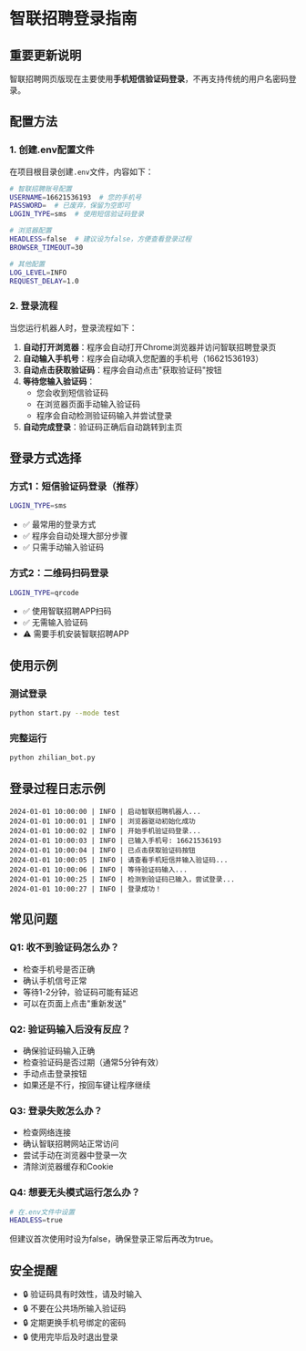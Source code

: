 # 智联招聘登录指南

## 重要更新说明

智联招聘网页版现在主要使用**手机短信验证码登录**，不再支持传统的用户名密码登录。

## 配置方法

### 1. 创建.env配置文件

在项目根目录创建`.env`文件，内容如下：

```bash
# 智联招聘账号配置
USERNAME=16621536193  # 您的手机号
PASSWORD=  # 已废弃，保留为空即可
LOGIN_TYPE=sms  # 使用短信验证码登录

# 浏览器配置
HEADLESS=false  # 建议设为false，方便查看登录过程
BROWSER_TIMEOUT=30

# 其他配置
LOG_LEVEL=INFO
REQUEST_DELAY=1.0
```

### 2. 登录流程

当您运行机器人时，登录流程如下：

1. **自动打开浏览器**：程序会自动打开Chrome浏览器并访问智联招聘登录页
2. **自动输入手机号**：程序会自动填入您配置的手机号（16621536193）
3. **自动点击获取验证码**：程序会自动点击"获取验证码"按钮
4. **等待您输入验证码**：
   - 您会收到短信验证码
   - 在浏览器页面手动输入验证码
   - 程序会自动检测验证码输入并尝试登录
5. **自动完成登录**：验证码正确后自动跳转到主页

## 登录方式选择

### 方式1：短信验证码登录（推荐）
```bash
LOGIN_TYPE=sms
```
- ✅ 最常用的登录方式
- ✅ 程序会自动处理大部分步骤
- ✅ 只需手动输入验证码

### 方式2：二维码扫码登录
```bash
LOGIN_TYPE=qrcode
```
- ✅ 使用智联招聘APP扫码
- ✅ 无需输入验证码
- ⚠️ 需要手机安装智联招聘APP

## 使用示例

### 测试登录
```bash
python start.py --mode test
```

### 完整运行
```bash
python zhilian_bot.py
```

## 登录过程日志示例

```
2024-01-01 10:00:00 | INFO | 启动智联招聘机器人...
2024-01-01 10:00:01 | INFO | 浏览器驱动初始化成功
2024-01-01 10:00:02 | INFO | 开始手机验证码登录...
2024-01-01 10:00:03 | INFO | 已输入手机号: 16621536193
2024-01-01 10:00:04 | INFO | 已点击获取验证码按钮
2024-01-01 10:00:05 | INFO | 请查看手机短信并输入验证码...
2024-01-01 10:00:06 | INFO | 等待验证码输入...
2024-01-01 10:00:25 | INFO | 检测到验证码已输入，尝试登录...
2024-01-01 10:00:27 | INFO | 登录成功！
```

## 常见问题

### Q1: 收不到验证码怎么办？
- 检查手机号是否正确
- 确认手机信号正常
- 等待1-2分钟，验证码可能有延迟
- 可以在页面上点击"重新发送"

### Q2: 验证码输入后没有反应？
- 确保验证码输入正确
- 检查验证码是否过期（通常5分钟有效）
- 手动点击登录按钮
- 如果还是不行，按回车键让程序继续

### Q3: 登录失败怎么办？
- 检查网络连接
- 确认智联招聘网站正常访问
- 尝试手动在浏览器中登录一次
- 清除浏览器缓存和Cookie

### Q4: 想要无头模式运行怎么办？
```bash
# 在.env文件中设置
HEADLESS=true
```
但建议首次使用时设为false，确保登录正常后再改为true。

## 安全提醒

- 🔒 验证码具有时效性，请及时输入
- 🔒 不要在公共场所输入验证码
- 🔒 定期更换手机号绑定的密码
- 🔒 使用完毕后及时退出登录
